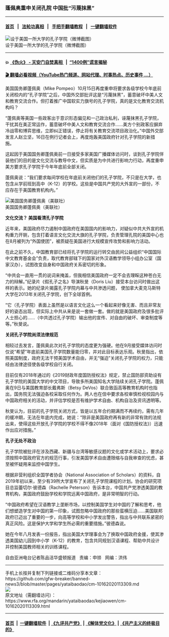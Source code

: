 ### 蓬佩奥重申关闭孔院   中国批“污蔑抹黑”
------------------------

#### [首页](https://github.com/gfw-breaker/banned-news3/blob/master/README.md) &nbsp;&nbsp;|&nbsp;&nbsp; [法轮功真相](https://github.com/begood0513/basic/blob/master/README.md)  &nbsp;&nbsp;|&nbsp;&nbsp; [手把手翻墙教程](https://github.com/gfw-breaker/guides/wiki)  &nbsp;&nbsp;|&nbsp;&nbsp; [一键翻墙软件](https://github.com/gfw-breaker/nogfw/blob/master/README.md)  



<div id="headerimg">
 <img alt="设于美国一所大学的孔子学院（微博截图）" src="https://www.rfa.org/mandarin/yataibaodao/kejiaowen/cm-10162020113309.html/hc1012a.jpg/image" title="设于美国一所大学的孔子学院（微博截图）"/>
 <div id="headerimgcontents">
  <div id="headerimgcaption">
   <span>
    设于美国一所大学的孔子学院（微博截图）
   </span>
   <!-- zoomattribute -->
  </div>
  <!-- headerimgcaption -->
 </div>
 <!-- headerimagecontents -->
</div>

<hr/>


#### 💥 [《伪火》 - 天安门自焚真相 ](http://158.247.195.190:10000/videos/blog/weihuo.html)&nbsp; |&nbsp; [“1400例”谎言揭秘  ](http://158.247.195.190:10000/videos/blog/jiexi1400.html)

#### [ 🎬  翻墙必看视频（YouTube热门频道、网站代理、时事热点、历史事件 ...）](https://github.com/gfw-breaker/links/blob/master/banned.md)

<div id="storytext">
 <div>
  <div class="slot_header">
  </div>
 </div>
 <p>
  美国国务卿蓬佩奥（Mike Pompeo）10月15日再度重申将要求各级学校今年底前关闭校内的“孔子学院”之后，中国外交部批评这是“污蔑抹黑”，蓄意破坏中美人文和教育交流合作。但打着推广中国软实力旗号的孔子学院，真的是文化教育交流机构吗？
 </p>
 <p>
  “蓬佩奥等美国一些政客出于意识形态偏见和一己政治私利，诬蔑抹黑孔子学院，干扰其在美正常运作，蓄意破坏中美人文和教育交流合作……美方个别政客应摒弃冷战零和博弈思维，立即纠正错误，停止将有关教育交流项目政治化。”中国外交部发言人赵立坚，16日在例行记者会上，再度炮轰美国政府针对孔子学院的新措施。
 </p>
 <p>
  这起因于美国国务卿蓬佩奥前一日接受多家美国广播媒体访问时，谈到孔子学院佯装他们的目的是文化交流与教导中文，但实质是为中共进行影响力行动，再度重申美方要求孔子学院于今年年底前全部关闭。
 </p>
 <p>
  蓬佩奥说：“我们要求每间学校在年底前关闭他们的孔子学院，不只是在大学，也包含从学前班到高中（K-12）的学校。这些是中国共产党的大外宣的一部份，不应存在于美国教育机构内。”
 </p>
 <p>
  <div class="image-inline captioned" style="width:680px;">
   <div style="width:680px;">
    <img alt="美国国务卿蓬佩奥（美联社）" src="https://www.rfa.org/mandarin/yataibaodao/kejiaowen/cm-10162020113309.html/cm1016w.jpg" title="美国国务卿蓬佩奥（美联社）"/>
   </div>
   <div class="image-caption">
    <span style="width:680px;">
     美国国务卿蓬佩奥（美联社）
    </span>
    <span class="copyright">
    </span>
   </div>
  </div>
 </p>
 <p>
 </p>
 <p>
  <b>
   文化交流？ 美国看清孔子学院
  </b>
 </p>
 <p>
  近年来，美国政府尽力遏制中国政府在美国国内的影响力，对疑似中共大外宣的机构重力开铡，包含打着语言文化交流大旗的孔子学院，负责管理孔院的美国中心也在8月被列为“外国使团”，被质疑在美国进行大规模宣传攻势和影响力活动。
 </p>
 <p>
  在此之前不久，中国教育部已经将孔子学院的运行转交由民间公益组织“中国国际中文教育基金会”负责，取代教育部辖下的国家对外汉语教学领导小组办公室（国家汉办），试图改变自身和中国政府关系密切的形象。
 </p>
 <p>
  “中共会一直用一贯的说词来掩盖，但我相信美国政府一定不会去理睬这种苍白无力的辩解。”纪录片《假孔子之名》导演秋旻（Doris Liu）接受本台访问时做出这样的表示。她的纪录片揭露孔子学院内幕与中共渗透问题， 使加拿大麦克马斯特大学在2013年关闭孔子学院，创下全球首例。
 </p>
 <p>
  “它（孔子学院）表面上虽然是以语言文化这么一个看起来好像无害、而且非常友好的姿态出现，但实际上中共从来是说一套做一套。做的就是美国政府及很多批评人士担心的……（中共透过孔子学院）输出他的宣传、对自由的破坏、审查制度等等。”秋旻说。
 </p>
 <p>
 </p>
 <p>
 </p>
 <p>
  <b>
   关闭孔子学院尚须法律规范
  </b>
 </p>
 <p>
  相较过去发言，蓬佩奥此次对孔子学院的态度更为强硬。他在9月接受媒体访问时仅说“希望”年底前美国孔子学院数量能归零，并对此目标表达乐观。秋旻指出，依照美国制度，政府无法干预美国学术自由，并无“强迫”关闭孔子学院的权力，只能经由法律途径使各级学校自行关闭。
 </p>
 <p>
  目前仅有2018年通过的《2019财政年度国防授权法》规定，禁止国防部资助设有孔子学院的美国大学的中文项目，导致多所美国知名大学陆续关闭孔子学院。蓬佩奥在9日与美国教育部长戴弗斯（Betsy DeVos）联合致函高等教育机构时也指出，国务院无法强迫各校采取任何作为。两人也在信中要求各校审慎检视校园内与中国政府相关的活动，并评估学校是否有维护学术自由、机构自治及资讯透明等。
 </p>
 <p>
  秋旻认为，目前的孔子学院关闭方式，皆是以五年合约期满而不再续约，需有几年的缓冲期，无法在年底内完成，她说：“除非是美国政府再有新的非常有效的法规出来，使得这些开放孔子学院的学校不得不像2018年（面对《国防授权法》）迅速作出应对措施。”
 </p>
 <p>
  <b>
   孔子无处不政治
  </b>
 </p>
 <p>
  孔子学院被批评在涉及西藏、新疆与台湾等敏感议题的文化或学术活动上，要求必须按照中国政府官方的规范行事，引发美国学术自由遭限缩与自我审查的忧虑，甚至被怀疑用来监控中国学生。
 </p>
 <p>
  根据非营利组织全国学者协会（National Association of Scholars）的资料，自2019年初以来，至少有39所大学宣布了关闭孔子学院课程的计划。协会的研究项目总监蕾切尔‧彼德森（Rachelle Peterson）告诉本台，中国共产党渗透美国的教育机构，美国政府鼓励学校和学院远离中国政府，是非常明智的行动。
 </p>
 <p>
  “中国政府希望在汉语教学上垄断市场，以控制美国学生对中国的了解和思考，他们想塑造学生对中国的第一印象，试图忽略中国政府的那些蛮横压迫……美国联邦政府已迈出了重要的一步，向高等学校和中小学发出警告，指出与中共联系紧密的真正风险。这是保护大学和学生所必需的重要措施。”彼德森说。
 </p>
 <p>
  她在今年八月发表一份报告，指出美国大学理事会为了换取中国政府金援，使其渗透美国幼儿园到中小学（K-12）的教育，包含共同规划汉语课程、帮助中共设计并控制美国教师相关的训练课程。
 </p>
 <p>
 </p>
 <p>
  自由亚洲电台记者陈品洁华盛顿报道   责编：申铧   网编：洪伟
 </p>
</div>

<hr/>
手机上长按并复制下列链接或二维码分享本文章：<br/>
https://github.com/gfw-breaker/banned-news3/blob/master/pages/yataibaodao/cm-10162020113309.md <br/>
<a href='https://github.com/gfw-breaker/banned-news3/blob/master/pages/yataibaodao/cm-10162020113309.md'><img src='https://github.com/gfw-breaker/banned-news3/blob/master/pages/yataibaodao/cm-10162020113309.md.png'/></a> <br/>
原文地址（需翻墙访问）：https://www.rfa.org/mandarin/yataibaodao/kejiaowen/cm-10162020113309.html


------------------------
#### [首页](https://github.com/gfw-breaker/banned-news3/blob/master/README.md) &nbsp;|&nbsp; [一键翻墙软件](https://github.com/gfw-breaker/nogfw/blob/master/README.md) &nbsp;| [《九评共产党》](https://github.com/gfw-breaker/9ping.md/blob/master/README.md#九评之一评共产党是什么) | [《解体党文化》](https://github.com/gfw-breaker/jtdwh.md/blob/master/README.md) | [《共产主义的终极目的》](https://github.com/gfw-breaker/gczydzjmd.md/blob/master/README.md)


<img src='http://gfw-breaker.win/banned-news3/pages/yataibaodao/cm-10162020113309.md' width='0px' height='0px'/>